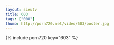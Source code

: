 ```yaml
--- 
layout: sieutv
title: 603
tags: ["000"]
thumb: http://porn720.net/video/603/poster.jpg
---
```

{% include porn720 key="603" %} 
